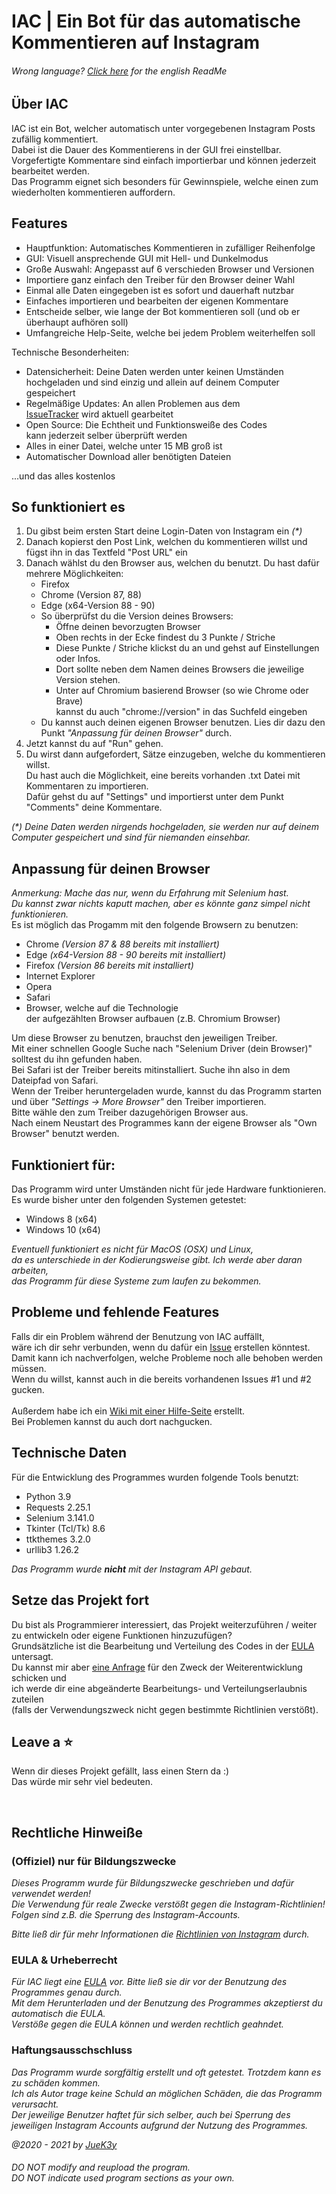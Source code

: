# IAC | Ein Bot für das automatische Kommentieren auf Instagram

###### _Wrong language? [Click here](README.md) for the english ReadMe_

## Über IAC
IAC ist ein Bot, welcher automatisch unter vorgegebenen Instagram Posts zufällig kommentiert.
<br>Dabei ist die Dauer des Kommentierens in der GUI frei einstellbar.
<br>Vorgefertigte Kommentare sind einfach importierbar und können jederzeit bearbeitet werden.
<br>Das Programm eignet sich besonders für Gewinnspiele, welche einen zum wiederholten kommentieren auffordern.


## Features
- Hauptfunktion: Automatisches Kommentieren in zufälliger Reihenfolge
- GUI: Visuell ansprechende GUI mit Hell- und Dunkelmodus
- Große Auswahl: Angepasst auf 6 verschieden Browser und Versionen
- Importiere ganz einfach den Treiber für den Browser deiner Wahl
- Einmal alle Daten eingegeben ist es sofort und dauerhaft nutzbar
- Einfaches importieren und bearbeiten der eigenen Kommentare
- Entscheide selber, wie lange der Bot kommentieren soll (und ob er überhaupt aufhören soll)
- Umfangreiche Help-Seite, welche bei jedem Problem weiterhelfen soll

Technische Besonderheiten:
- Datensicherheit: Deine Daten werden unter keinen Umständen
  <br>hochgeladen und sind einzig und allein auf deinem Computer gespeichert
- Regelmäßige Updates: An allen Problemen aus dem
  <br>[IssueTracker](https://github.com/JueK3y/Instagram-automated-commenting/issues) wird aktuell gearbeitet
- Open Source: Die Echtheit und Funktionsweiße des Codes
  <br>kann jederzeit selber überprüft werden
- Alles in einer Datei, welche unter 15 MB groß ist
- Automatischer Download aller benötigten Dateien

...und das alles kostenlos


## So funktioniert es
1. Du gibst beim ersten Start deine Login-Daten von Instagram ein _(*)_
2. Danach kopierst den Post Link, welchen du kommentieren willst und fügst ihn in das Textfeld "Post URL" ein
3. Danach wählst du den Browser aus, welchen du benutzt. Du hast dafür mehrere Möglichkeiten:
    - Firefox
    - Chrome (Version 87, 88)
    - Edge (x64-Version 88 - 90)
   - So überprüfst du die Version deines Browsers:
      - Öffne deinen bevorzugten Browser
      - Oben rechts in der Ecke findest du 3 Punkte / Striche
      - Diese Punkte / Striche klickst du an und gehst auf Einstellungen oder Infos.
      - Dort sollte neben dem Namen deines Browsers die jeweilige Version stehen.
      - Unter auf Chromium basierend Browser (so wie Chrome oder Brave)
        <br>kannst du auch "chrome://version" in das Suchfeld eingeben
    - Du kannst auch deinen eigenen Browser benutzen. Lies dir dazu den Punkt _"Anpassung für deinen Browser"_ durch.
4. Jetzt kannst du auf "Run" gehen.
5. Du wirst dann aufgefordert, Sätze einzugeben, welche du kommentieren willst.
   <br>Du hast auch die Möglichkeit, eine bereits vorhanden .txt Datei mit Kommentaren zu importieren.
   <br>Dafür gehst du auf "Settings" und importierst unter dem Punkt "Comments" deine Kommentare.

_(*) Deine Daten werden nirgends hochgeladen, sie werden nur auf deinem Computer gespeichert und sind für niemanden einsehbar._


## Anpassung für deinen Browser
_Anmerkung: Mache das nur, wenn du Erfahrung mit Selenium hast.
<br>Du kannst zwar nichts kaputt machen, aber es könnte ganz simpel nicht funktionieren._
<br>Es ist möglich das Progamm mit den folgende Browsern zu benutzen:
- Chrome _(Version 87 & 88 bereits mit installiert)_
- Edge _(x64-Version 88 - 90 bereits mit installiert)_
- Firefox _(Version 86 bereits mit installiert)_
- Internet Explorer
- Opera
- Safari
- Browser, welche auf die Technologie<br>der aufgezählten Browser aufbauen (z.B. Chromium Browser)

Um diese Browser zu benutzen, brauchst den jeweiligen Treiber.
<br>Mit einer schnellen Google Suche nach "Selenium Driver (dein Browser)" solltest du ihn gefunden haben.
<br>Bei Safari ist der Treiber bereits mitinstalliert. Suche ihn also in dem Dateipfad von Safari.
<br>Wenn der Treiber heruntergeladen wurde, kannst du das Programm starten
<br>und über _"Settings -> More Browser"_ den Treiber importieren.
<br>Bitte wähle den zum Treiber dazugehörigen Browser aus.
<br>Nach einem Neustart des Programmes kann der eigene Browser als "Own Browser" benutzt werden.


## Funktioniert für:
Das Programm wird unter Umständen nicht für jede Hardware funktionieren.
<br>Es wurde bisher unter den folgenden Systemen getestet:
- Windows 8 (x64)
- Windows 10 (x64)


_Eventuell funktioniert es nicht für MacOS (OSX) und Linux,
<br>da es unterschiede in der Kodierungsweise gibt. Ich werde aber daran arbeiten,
<br>das Programm für diese Systeme zum laufen zu bekommen._


## Probleme und fehlende Features
Falls dir ein Problem während der Benutzung von IAC auffällt,
<br>wäre ich dir sehr verbunden, wenn du dafür ein [Issue](https://github.com/JueK3y/Instagram-automated-commenting/issues) erstellen könntest.
<br>Damit kann ich nachverfolgen, welche Probleme noch alle behoben werden müssen.
<br>Wenn du willst, kannst auch in die bereits vorhandenen Issues #1 und #2 gucken.
<br>
<br>Außerdem habe ich ein [Wiki mit einer Hilfe-Seite](https://github.com/JueK3y/Instagram-automated-commenting/wiki) erstellt.
<br>Bei Problemen kannst du auch dort nachgucken.


## Technische Daten
Für die Entwicklung des Programmes wurden folgende Tools benutzt:

- Python 3.9
- Requests 2.25.1
- Selenium 3.141.0
- Tkinter (Tcl/Tk) 8.6
- ttkthemes 3.2.0
- urllib3 1.26.2

_Das Programm wurde **nicht** mit der Instagram API gebaut._

## Setze das Projekt fort
Du bist als Programmierer interessiert, das Projekt weiterzuführen / weiter zu entwickeln oder eigene Funktionen hinzuzufügen?
<br>Grundsätzliche ist die Bearbeitung und Verteilung des Codes in der [EULA](https://github.com/JueK3y/Instagram-automated-commenting/wiki/EULA) untersagt.
<br>Du kannst mir aber [eine Anfrage](https://juek3y.com/de/contact/business) für den Zweck der Weiterentwicklung schicken und
<br>ich werde dir eine abgeänderte Bearbeitungs- und Verteilungserlaubnis zuteilen
<br>(falls der Verwendungszweck nicht gegen bestimmte Richtlinien verstößt).

## Leave a ⭐
Wenn dir dieses Projekt gefällt, lass einen Stern da :)
<br>Das würde mir sehr viel bedeuten.

<br>

## Rechtliche Hinweiße
### (Offiziel) nur für Bildungszwecke
_Dieses Programm wurde für Bildungszwecke geschrieben und dafür verwendet werden!
<br>Die Verwendung für reale Zwecke verstößt gegen die Instagram-Richtlinien!
<br>Folgen sind z.B. die Sperrung des Instagram-Accounts._

_Bitte ließ dir für mehr Informationen die [Richtlinien von Instagram](https://help.instagram.com/477434105621119/Instagram) durch._


### EULA & Urheberrecht
_Für IAC liegt eine [EULA](EULA.md) vor. Bitte ließ sie dir vor der Benutzung des Programmes genau durch.
<br>Mit dem Herunterladen und der Benutzung des Programmes akzeptierst du automatisch die EULA.
<br>Verstöße gegen die EULA können und werden rechtlich geahndet._


### Haftungsausschschluss
_Das Programm wurde sorgfältig erstellt und oft getestet. Trotzdem kann es zu schäden kommen.
<br>Ich als Autor trage keine Schuld an möglichen Schäden, die das Programm verursacht.
<br>Der jeweilige Benutzer haftet für sich selber, auch bei Sperrung des jeweiligen Instagram Accounts aufgrund der Nutzung des Programmes._


_@2020 - 2021 by [JueK3y](https://juek3y.com)_

###### _DO NOT modify and reupload the program.<br>DO NOT indicate used program sections as your own._
